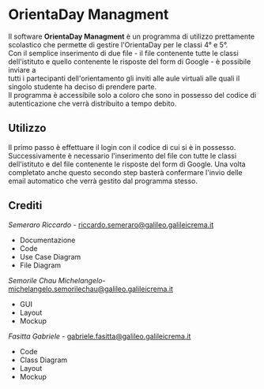 OrientaDay Managment
====================
Il software **OrientaDay Managment** è un programma di utilizzo prettamente scolastico che permette di gestire l'OrientaDay per le classi 4° e 5°.  
Con il semplice inserimento di due file - il file contenente tutte le classi dell'istituto e quello contenente le risposte del form di Google - è possibile inviare a  
tutti i partecipanti dell'orientamento gli inviti alle aule virtuali alle quali il singolo studente ha deciso di prendere parte.  
Il programma è accessibile solo a coloro che sono in possesso del codice di autenticazione che verrà distribuito a tempo debito. 

Utilizzo
--------
Il primo passo è effettuare il login con il codice di cui si è in possesso. Successivamente è necessario l'inserimento del file con tutte le classi dell'istituto e del file contenente le risposte del form di Google. Una volta completato anche questo secondo step basterà confermare l'invio delle email automatico che verrà gestito dal programma stesso.

Crediti
-------
*Semeraro Riccardo* - riccardo.semeraro@galileo.galileicrema.it
* Documentazione   
* Code   
* Use Case Diagram  
* File Diagram  

*Semorile Chau Michelangelo*- michelangelo.semorilechau@galileo.galileicrema.it
* GUI    
* Layout  
* Mockup  

*Fasitta Gabriele* - gabriele.fasitta@galileo.galileicrema.it
* Code    
* Class Diagram  
* Layout  
* Mockup
